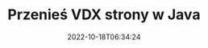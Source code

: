 ---
############################# Static ############################
layout: "auto-gen-merger"
date: 2022-10-18T06:34:24
draft: false
otherformats: docm docx dot dotm dotx epub html mht mhtml odp ods odt one otp ott pdf

############################# Head ############################
head_title: "Przenieś VDX strony w Java"
head_description: "Przenieś strony w dokumencie VDX w Java w dowolne miejsce za pomocą interfejsu API łączenia dokumentów."

############################# Header ############################
title: "Przenieś VDX strony w Java"
description: "Przenieś strony VDX za pomocą kilku wierszy kodu Java."
bg_image: "https://cms.admin.containerize.com/templates/aspose/App_Themes/V3/images/bg/header1.png"
bg_overlay: false
button:
    enable: true
    icon: "fas fa-arrow-down"
    label: "Pobierz darmową wersję próbną"
    link: "https://downloads.groupdocs.com/merger/java"

############################# SubMenu ############################
submenu:
    enable: true

    left:
        img_alt: "GroupDocs.Merger for Java"
        image: "https://cms.admin.containerize.com/templates/groupdocs/images/product-logos/90x90-noborder/groupdocs-merger-java.png"
        product: "GroupDocs.Merger"
        platform: "Java"

    middle:
        button:

            # button loop
            - link: "https://apireference.groupdocs.com/merger/java"
              text: "Dokumentacja API"

            # button loop
            - link: "https://github.com/groupdocs-merger"
              text: "Przykłady kodu"

            # button loop
            - link: "https://products.groupdocs.app/merger/family"
              text: "Prezentacje na żywo"

            # button loop
            - link: "https://purchase.groupdocs.com/pricing/merger/java"
              text: "cennik"

    right:
        link_download: "https://downloads.groupdocs.com/merger"
        link_learn: "https://docs.groupdocs.com/merger/java"
        link_buy: "https://purchase.groupdocs.com"

############################# About ############################
about:
    enable: true
    title: "Informacje o interfejsie API GroupDocs.Merger for Java"
    content: |
        [GroupDocs.Merger for Java](/pl/merger/java/) oferuje proste rozwiązanie do bezpiecznego łączenia i dzielenia między szeroką gamą formatów dokumentów, w tym PDF, Microsoft Office (Word, Excel, PowerPoint , OneNote), OpenDocument, HTML, obrazy i wiele innych w aplikacjach Java. Dodając zaledwie kilka linijek kodu, wykonaj kilka operacji na dokumentach, takich jak przenoszenie, usuwanie, obracanie, zamiana, wyodrębnianie lub zmiana orientacji stron w dokumentach. Interfejs API scalania dokumentów obsługuje również podgląd stron dokumentu w postaci obrazu w celu analizy struktury dokumentu, formatowania i treści na stronie.
        
        GroupDocs.Merger API to właściwy wybór dla rozwiązań korporacyjnych, które potrzebują funkcji przenoszenia stron plików. Te interfejsy API są dobrze obsługiwane we wszystkich głównych systemach operacyjnych i platformach, w tym J2SE 7.0 (1.7), J2SE 8.0 (1.8), Java 10.

############################# Steps ############################
steps:
    enable: true
    title_left: "Przenieś strony plików VDX do Java"
    content_left: |
        [GroupDocs.Merger for Java](/pl/merger/java/) ułatwia programistom Java przenoszenie stron w pliku VDX, wykonując kilka prostych kroków .
        
        * Zainicjuj **MoveOptions**, aby określić aktualne i nowe numery stron.
        * Utwórz nową instancję **Merger** i przekaż ścieżkę dokumentu źródłowego jako parametr konstruktora.
        * Wywołaj **movePage** i przekaż obiekt **MoveOptions**.
        * Wywołaj **save** i określ ścieżkę do pliku, aby zapisać wynikowy dokument.

    title_right: "wymagania systemowe"
    content_right: |
        Interfejsy API GroupDocs.Merger for Java są obsługiwane na wszystkich głównych platformach i systemach operacyjnych. Przed wykonaniem poniższego kodu upewnij się, że masz zainstalowane w systemie następujące wymagania wstępne.

        * Systemy operacyjne: Microsoft Windows, Linux, MacOS
        * Środowiska programistyczne: NetBeans, IntelliJ IDEA, Eclipse
        * Ramy: J2SE 7.0 (1.7), J2SE 8.0 (1.8), Java 10
        * Pobierz najnowszą wersję GroupDocs.Merger for Java z [Maven](https://repository.groupdocs.com/webapp/#/artifacts/browse/tree/General/repo/com/groupdocs/groupdocs-merger)
         
    code: |
     {{% merger/additional-styles %}}
     {{< merger/code-merger title="Jak przenieść VDX strony pliku za pomocą Java przykładowego kodu">}}

        ```java    
        // Przenieś strony plików VDX za pomocą GroupDocs.Merger API
        int pageNumber = 6;
        int newPageNumber = 1;

        // Zainicjuj klasę MoveOptions, aby określić aktualne i nowe numery stron
        MoveOptions moveOptions = new MoveOptions(pageNumber, newPageNumber);

        // Utwórz wystąpienie połączenia z wejściowym dokumentem VDX
        Merger merger = new Merger("input.vdx");

        // Wywołaj metodę movePage i przekaż do niej obiekt MoveOptions
        merger.movePage(moveOptions);
    
        // Wywołaj metodę zapisu i podaj żądaną ścieżkę pliku, aby zapisać dokument wyjściowy
        merger.save("output.vdx");
        ```
     {{< /merger/code-merger >}}

############################# Demos ############################
demos:
    enable: true
    title: "Prezentacje na żywo – przenieś VDX strony online"
    content: |
       Przenieś strony plików VDX już teraz, odwiedzając witrynę [GroupDocs.Merger Live Demos](https://products.groupdocs.app/splitter/move-pages/vdx).
       Demo na żywo ma następujące zalety.
        
############################# About Formats ############################
about_formats:
    enable: true

############################# More Formats ############################
more_formats:
    enable: true
    title: "Przenieś strony innych formatów dokumentów"
    content: |
        Java łączy i dzieli interfejs API dla formatów plików i obrazów. Przenieś niektóre z popularnych formatów plików, jak podano poniżej.

############################# Back to top ###############################
back_to_top:
    enable: true
---